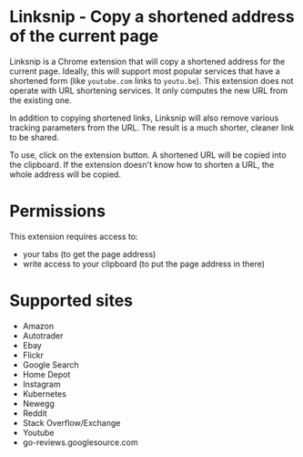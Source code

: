 # Linksnip - Copy a shortened address of the current page

Linksnip is a Chrome extension that will copy a shortened address for
the current page.  Ideally, this will support most popular services
that have a shortened form (like `youtube.com` links to
`youtu.be`). This extension does not operate with URL shortening
services.  It only computes the new URL from the existing one.

In addition to copying shortened links, Linksnip will also remove
various tracking parameters from the URL.  The result is a much
shorter, cleaner link to be shared.

To use, click on the extension button.  A shortened URL will be copied
into the clipboard.  If the extension doesn't know how to shorten a
URL, the whole address will be copied.

# Permissions

This extension requires access to:

- your tabs (to get the page address)
- write access to your clipboard (to put the page address in there)

# Supported sites

- Amazon
- Autotrader
- Ebay
- Flickr
- Google Search
- Home Depot
- Instagram
- Kubernetes
- Newegg
- Reddit
- Stack Overflow/Exchange
- Youtube
- go-reviews.googlesource.com
